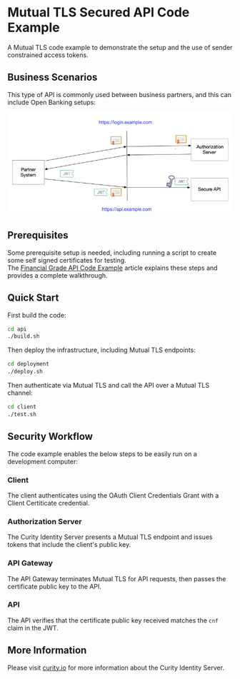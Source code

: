 # Mutual TLS Secured API Code Example

A Mutual TLS code example to demonstrate the setup and the use of sender constrained access tokens.

## Business Scenarios

This type of API is commonly used between business partners, and this can include Open Banking setups:

![Sequence](doc/sequence.png)

## Prerequisites

Some prerequisite setup is needed, including running a script to create some self signed certificates for testing.\
The [Financial Grade API Code Example](https://curity.io/resources/learn/financial-grade-api/) article explains these steps and provides a complete walkthrough.

## Quick Start

First build the code:

```bash
cd api
./build.sh
```

Then deploy the infrastructure, including Mutual TLS endpoints:

```bash
cd deployment
./deploy.sh
```

Then authenticate via Mutual TLS and call the API over a Mutual TLS channel:

```bash
cd client
./test.sh
```

## Security Workflow

The code example enables the below steps to be easily run on a development computer:

### Client

The client authenticates using the OAuth Client Credentials Grant with a Client Certiticate credential.

### Authorization Server

The Curity Identity Server presents a Mutual TLS endpoint and issues tokens that include the client's public key.

### API Gateway

The API Gateway terminates Mutual TLS for API requests, then passes the certificate public key to the API.

### API

The API verifies that the certificate public key received matches the `cnf` claim in the JWT.

## More Information

Please visit [curity.io](https://curity.io/) for more information about the Curity Identity Server.
